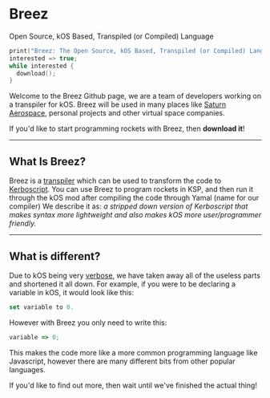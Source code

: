 # Breez 

Open Source, kOS Based, Transpiled (or Compiled) Language

```c++
print("Breez: The Open Source, kOS Based, Transpiled (or Compiled) Language. For Kerbal Space Nerds");
interested => true;
while interested {
  download();
}
```

Welcome to the Breez Github page, we are a team of developers working on a transpiler for kOS. 
Breez will be used in many places like [Saturn Aerospace](https://www.youtube.com/c/SaturnAerospaceKSP), personal projects and other virtual space companies.

If you'd like to start programming rockets with Breez, then **download it**!

***
## What Is Breez?

Breez is a [transpiler](https://medium.com/madfish-solutions/what-is-a-transpiler-47beac592848) which can be used to transform the code to [Kerboscript](http://ksp-kos.github.io/KOS_DOC/#:~:text=kOS%2C%20or%20Kerbal%20Operating%20System%2C%20is%20a%20community-supported,learning%20a%20lot%20by%20accident%20as%20you%20).
You can use Breez to program rockets in KSP, and then run it through the kOS mod after compiling the code through Yamal (name for our compiler)
We describe it as: *a stripped down version of Kerboscript that makes syntax more lightweight and also makes kOS more user/programmer friendly.*

***
## What is different?
Due to kOS being very [verbose](https://www.bing.com/search?q=verbose+meaning&cvid=7604b27f4fa7431c90ec9d1e17405cb4&pglt=171&FORM=ANNTA1&PC=U531), we have taken away all of the
useless parts and shortened it all down. 
For example, if you were to be declaring a variable in kOS, it would look like this:

```javascript
set variable to 0.
```

However with Breez you only need to write this:

```javascript
variable => 0;
```

This makes the code more like a more common programming language like Javascript, however there are many different bits from other popular languages.

If you'd like to find out more, then wait until we've finished the actual thing!
